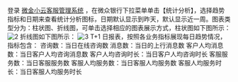 登录 [微金小云客服管理系统](https://ics.webank.com) ，在微众银行下拉菜单单击【统计分析】，选择趋势指标和日期来查看统计分析图标，日期默认显示到昨天，默认显示近一周。图表类型分为：柱状图、折线图，可单击选择相应的图表展示方式，柱状图如下图所示：
![2](http://imgcache.tcecqpoc.fsphere.cn/image/mc.qcloudimg.com/static/img/c467456af467fbdd632034df24a68a0f/image.png)
折线图如下图所示：
![3](http://imgcache.tcecqpoc.fsphere.cn/image/mc.qcloudimg.com/static/img/c3fb86ce649f5c1e4d7f537596e7ca54/image.png)
T+1 日报表，按照各业务指标展现每日趋势情况，指标包含：
咨询数：当日在线咨询数
消息数：当日的上行消息数
客户人均消息数：当日客户人均咨询消息数
客户人均咨询时长：当日客户人均咨询时长
客服服务数：当日客服服务数
客服人均服务数：当日客服人均服务数
客服人均服务时长：当日客服人均服务时长